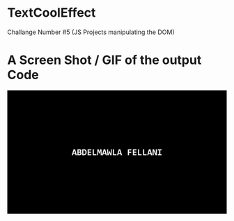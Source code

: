 # TextCoolEffect
Challange Number #5 (JS Projects manipulating the DOM)
  # A Screen Shot / GIF of the output Code 
![A GIF of The Result Code](https://github.com/AbdelmawlaFellani/TextCoolEffect/blob/main/assets/ezgif.com-optimize.gif)
